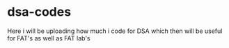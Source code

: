 # dsa-codes
Here i will be uploading how much i code for DSA which then will be useful for FAT's as well as FAT lab's 
